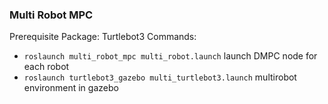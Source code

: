 ### Multi Robot MPC  
Prerequisite Package: Turtlebot3
Commands: 
* ```roslaunch multi_robot_mpc multi_robot.launch``` launch DMPC node for each robot
* ```roslaunch turtlebot3_gazebo multi_turtlebot3.launch``` multirobot environment in gazebo
